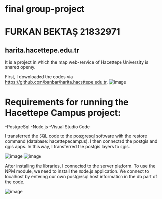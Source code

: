 # final group-project
# FURKAN BEKTAŞ 21832971
## harita.hacettepe.edu.tr
It is a project in which the map web-service of Hacettepe University is shared openly.

First, I downloaded the codes via https://github.com/banbar/harita.hacettepe.edu.tr.
![image](https://github.com/jungry1/readme/assets/66970973/69c80ec0-4883-439e-9402-c97feb25469b)

# Requirements for running the Hacettepe Campus project:
-PostgreSql 
-Node.js
-Visual Studio Code

I transferred the SQL code to the postgresql software with the restore command (database: hacettepecampus). I then connected the postgis and qgis apps. In this way, I transferred the postgis layers to qgis.

![image](https://github.com/jungry1/readme/assets/66970973/383a1444-2168-476a-8f1f-2b3f9c1962a9)
![image](https://github.com/jungry1/readme/assets/66970973/71d8bf98-9d3a-45f3-80a5-923eced906ae)

After installing the libraries, I connected to the server platform. To use the NPM module, we need to install the node.js application. We connect to localhost by entering our own postgresql host information in the db part of the code.

![image](https://github.com/jungry1/readme/assets/66970973/5a4e4ac0-701a-46a4-b984-b1b1c5f02f52)









